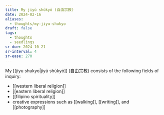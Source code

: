 ```yaml
---
title: My jiyū shūkyō (自由宗教)
date: 2024-02-16
aliases:
  - thoughts/my-jiyu-shukyo
draft: false
tags:
  - thoughts
  - seedlings
sr-due: 2024-10-21
sr-interval: 4
sr-ease: 270
---
```

My [[jiyu shukyo|jiyū shūkyō]] (自由宗教) consists of the following fields of inquiry:
- [[western liberal religion]]
- [[eastern liberal religion]]
- [[filipino spirituality]]
- creative expressions such as [[walking]], [[writing]], and [[photography]]
